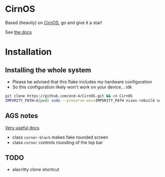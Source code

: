 # CirnOS

Based (heavily) on [CirnOS](https://github.com/end-4/CirnOS), go and give it a star!

See [the docs](https://end-4.github.io/dots-hyprland-wiki/en/i-i/02usage/)

# Installation
## Installing the whole system
- Please be advised that this flake includes my hardware configuration
- So this configuration likely won't work on your device... idk
```bash
git clone https://github.com/end-4/CirnOS.git && cd CirnOS
IMPURITY_PATH=$(pwd) sudo --preserve-env=IMPURITY_PATH nixos-rebuild switch --flake . --impure
```

## AGS notes

[Very useful docs](https://aylur.github.io/ags-docs/)

- class `corner-black` makes fake rounded screen
- class `corner` controls rounding of the top bar

## TODO

- alacritty clone shortcut

